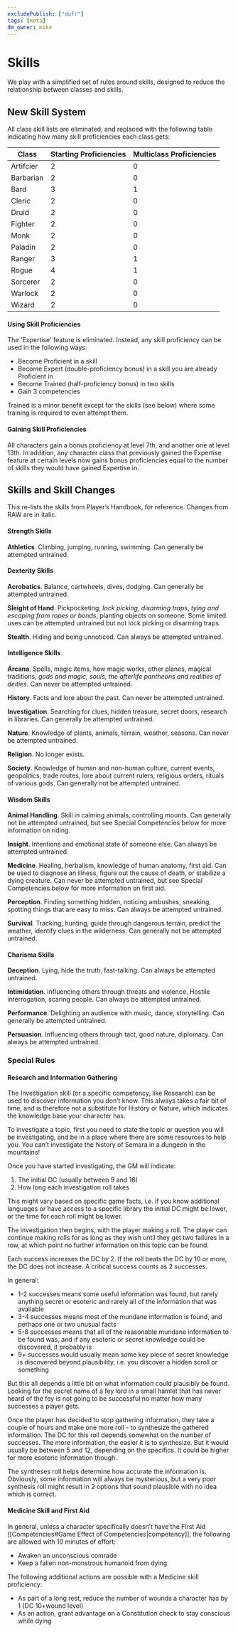 ```yaml
---
excludePublish: ["dufr"]
tags: [meta]
dm_owner: mike
---
```

# Skills

We play with a simplified set of rules around skills, designed to reduce the relationship between classes and skills.  
## New Skill System

All class skill lists are eliminated, and replaced with the following table indicating how many skill proficiencies each class gets:

| Class     | Starting Proficiencies | Multiclass Proficiencies |
| --------- | ---------------------- | ------------------------ |
| Artifcier | 2                      | 0                        |
| Barbarian | 2                      | 0                        |
| Bard      | 3                      | 1                        |
| Cleric    | 2                      | 0                        |
| Druid     | 2                      | 0                        |
| Fighter   | 2                      | 0                        |
| Monk      | 2                      | 0                        |
| Paladin   | 2                      | 0                        |
| Ranger    | 3                      | 1                        |
| Rogue     | 4                      | 1                        |
| Sorcerer  | 2                      | 0                        |
| Warlock   | 2                      | 0                        |
| Wizard    | 2                      | 0                        |
#### Using Skill Proficiencies
The 'Expertise' feature is eliminated. Instead, any skill proficiency can be used in the following ways:
* Become Proficient in a skill
* Become Expert (double-proficiency bonus) in a skill you are already Proficient in
* Become Trained (half-proficiency bonus) in two skills
* Gain 3 competencies

Trained is a minor benefit except for the skills (see below) where some training is required to even attempt them.
#### Gaining Skill Proficiencies
All characters gain a bonus proficiency at level 7th, and another one at level 13th. In addition, any character class that previously gained the Expertise feature at certain levels now gains bonus proficiencies equal to the number of skills they would have gained Expertise in. 

## Skills and Skill Changes

This re-lists the skills from Player’s Handbook, for reference. Changes from RAW are in italic.
#### Strength Skills
**Athletics**. Climbing, jumping, running, swimming. Can generally be attempted untrained. 
#### Dexterity Skills
**Acrobatics**. Balance, cartwheels, dives, dodging. Can generally be attempted untrained. 

**Sleight of Hand**. Pickpocketing, *lock picking, disarming traps*, *tying and escaping from ropes or bonds*, planting objects on someone. Some limited uses can be attempted untrained but not lock picking or disarming traps.

**Stealth**. Hiding and being unnoticed. Can always be attempted untrained.
#### Intelligence Skills
**Arcana**. Spells, magic items, how magic works, other planes, magical traditions, *gods and magic, souls, the afterlife pantheons and realities of deities*. Can never be attempted untrained.

**History**. Facts and lore about the past. Can never be attempted untrained.

**Investigation**. Searching for clues, hidden treasure, secret doors, research in libraries. Can generally be attempted untrained.

**Nature**. Knowledge of plants, animals, terrain, weather, seasons. Can never be attempted untrained.

**Religion**. No longer exists.

**Society**. Knowledge of human and non-human culture, current events, geopolitics, trade routes, lore about current rulers, religious orders, rituals of various gods. Can generally not be attempted untrained.
#### Wisdom Skills
**Animal Handling**. Skill in calming animals, controlling mounts. Can generally not be attempted untrained, but see Special Competencies below for more information on riding.

**Insight**. Intentions and emotional state of someone else. Can always be attempted untrained.

**Medicine**. Healing, herbalism, knowledge of human anatomy, first aid. Can be used to diagnose an illness, figure out the cause of death, or stabilize a dying creature. Can never be attempted untrained, but see Special Competencies below for more information on first aid.

**Perception**. Finding something hidden, noticing ambushes, sneaking, spotting things that are easy to miss. Can always be attempted untrained.

**Survival**. Tracking, hunting, guide through dangerous terrain, predict the weather, identify clues in the wilderness. Can generally not be attempted untrained. 
#### Charisma Skills
**Deception**. Lying, hide the truth, fast-talking. Can always be attempted untrained.

**Intimidation**. Influencing others through threats and violence. Hostile interrogation, scaring people. Can always be attempted untrained.

**Performance**. Delighting an audience with music, dance, storytelling. Can generally be attempted untrained.

**Persuasion**. Influencing others through tact, good nature, diplomacy. Can always be attempted untrained.

### Special Rules
#### Research and Information Gathering

The Investigation skill (or a specific competency, like Research) can be used to discover information you don’t know. This always takes a fair bit of time, and is therefore not a substitute for History or Nature, which indicates the knowledge base your character has.

To investigate a topic, first you need to state the topic or question you will be investigating, and be in a place where there are some resources to help you. You can’t investigate the history of Semara in a dungeon in the mountains! 

Once you have started investigating, the GM will indicate:

1. The initial DC (usually between 9 and 16)
2. How long each investigation roll takes

This might vary based on specific game facts, i.e. if you know additional languages or have access to a specific library the initial DC might be lower, or the time for each roll might be lower. 

The investigation then begins, with the player making a roll. The player can continue making rolls for as long as they wish until they get two failures in a row, at which point no further information on this topic can be found.

Each success increases the DC by 2. If the roll beats the DC by 10 or more, the DC does not increase. A critical success counts as 2 successes.

In general:

- 1-2 successes means some useful information was found, but rarely anything secret or esoteric and rarely all of the information that was available
- 3-4 successes means most of the mundane information is found, and perhaps one or two unusual facts
- 5-8 successes means that all of the reasonable mundane information to be found was, and if any esoteric or secret knowledge could be discovered, it probably is
- 9+ successes would usually mean some key piece of secret knowledge is discovered beyond plausibility, i.e. you discover a hidden scroll or something

But this all depends a little bit on what information could plausibly be found. Looking for the secret name of a fey lord in a small hamlet that has never heard of the fey is not going to be successful no matter how many successes a player gets.

Once the player has decided to stop gathering information, they take a couple of hours and make one more roll - to synthesize the gathered information. The DC for this roll depends somewhat on the number of successes. The more information, the easier it is to synthesize. But it would usually be between 5 and 12, depending on the specifics. It could be higher for more esoteric information though.

The syntheses roll helps determine how accurate the information is. Obviously, some information will always be mysterious, but a very poor synthesis roll might result in 2 options that sound plausible with no idea which is correct. 
#### Medicine Skill and First Aid
In general, unless a character specifically doesn’t have the First Aid [[Competencies#Game Effect of Competencies|competency]], the following are allowed with 10 minutes of effort:
- Awaken an unconscious comrade 
- Keep a fallen non-monstrous humanoid from dying

The following additional actions are possible with a Medicine skill proficiency:
- As part of a long rest, reduce the number of wounds a character has by 1 (DC 10+wound level) 
- As an action, grant advantage on a Constitution check to stay conscious while dying